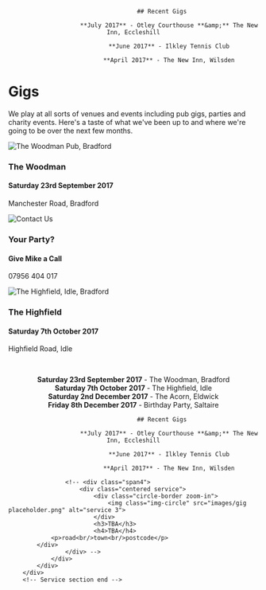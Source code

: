 
<div markdown="1" style="text-align: center;">

                    
                    ## Recent Gigs

						**July 2017** - Otley Courthouse **&amp;** The New Inn, Eccleshill
						
						**June 2017** - Ilkley Tennis Club
						
						**April 2017** - The New Inn, Wilsden
</div>
<!--  section start -->
        <div class="section primary-section" id="gigs">
            <div class="container">
                <!-- Start title section -->
                <div class="title">
                    <h1>Gigs</h1>
                    <!-- Section's title goes here -->
                    <p>We play at all sorts of venues and events including pub gigs, parties and charity events.  Here's a taste of what we've been up to and where we're going to be over the next few months.</p>
                    <!--Simple description for section goes here. -->
                </div>
                <div class="row-fluid">
                    <div class="span4">
                        <div class="centered service">
                            <div class="circle-border zoom-in">
                                <img class="img-circle" src="{{ site.baseurl }}/assets/images/Woodman.png" alt="The Woodman Pub, Bradford">
                            </div>
                            <h3>The Woodman</h3>
			                <h4>Saturday 23rd September 2017</h4>
			                <p>Manchester Road, Bradford</p>
                        </div>
                    </div>
                    <div class="span4">
                        <div class="centered service">
                            <div class="circle-border zoom-in">
                                <img class="img-circle" src="{{ site.baseurl }}/assets/images/available-for-gigs.png" alt="Contact Us" />
                            </div>
                            <h3>Your Party?</h3>
                      	    <h4>Give Mike a Call</h4>
			                <p>07956 404 017</p>
                        </div> 
                    </div>
                    <div class="span4">
                        <div class="centered service">
                            <div class="circle-border zoom-in">
                                <img class="img-circle" src="{{ site.baseurl }}/assets/images/highfield.jpg" alt="The Highfield, Idle, Bradford">
                            </div>
                            <h3>The Highfield</h3>
			                <h4>Saturday 7th October 2017</h4>
			                <p>Highfield Road, Idle</p>
                        </div>
                    </div>
                    <p>&nbsp;</p>
                    <div markdown="1" style="text-align: center;">
                        <strong>Saturday 23rd September 2017</strong> - The Woodman, Bradford<br/>
                        <strong>Saturday 7th October 2017</strong> - The Highfield, Idle<br/>
                        <strong>Saturday 2nd December 2017</strong> - The Acorn, Eldwick<br/>
                        <strong>Friday 8th December 2017</strong> - Birthday Party, Saltaire
                    
                    ## Recent Gigs

						**July 2017** - Otley Courthouse **&amp;** The New Inn, Eccleshill
						
						**June 2017** - Ilkley Tennis Club
						
						**April 2017** - The New Inn, Wilsden
</div>

                    <!-- <div class="span4">
                        <div class="centered service">
                            <div class="circle-border zoom-in">
                                <img class="img-circle" src="images/gig placeholder.png" alt="service 3">
                            </div>
                            <h3>TBA</h3>
                      		<h4>TBA</h4>
				<p>road<br/>town<br/>postcode</p>
			</div>
                    </div> -->
                </div>
            </div>
        </div>
        <!-- Service section end -->
